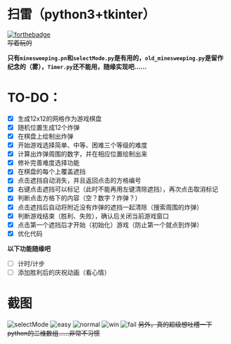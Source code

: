 # 扫雷（python3+tkinter）
[![forthebadge](https://forthebadge.com/images/badges/made-with-python.svg)](https://forthebadge.com)  
~~写着玩的~~

**只有`minesweeping.pn`和`selectMode.py`是有用的，`old_minesweeping.py`是留作纪念的（雾），`Timer.py`还不能用，随缘实现吧……**
# TO-DO：
+ [x] 生成12x12的网格作为游戏棋盘
+ [x] 随机位置生成12个炸弹
+ [x] 在棋盘上绘制出炸弹
+ [x] 开始游戏选择简单、中等、困难三个等级的难度
+ [x] 计算出炸弹周围的数字，并在相应位置绘制出来
+ [x] 修补完善难度选择功能
+ [x] 在棋盘的每个上覆盖遮挡
+ [x] 点击遮挡自动消失，并且返回点击的方格编号
+ [x] 右键点击遮挡可以标记（此时不能再用左键清除遮挡），再次点击取消标记
+ [x] 判断点击方格下的内容（空？数字？炸弹？）
+ [x] 点击遮挡后自动将附近没有炸弹的遮挡一起清除（搜索周围的炸弹）
+ [x] 判断游戏结束（胜利、失败），确认后关闭当前游戏窗口
+ [x] 点击第一个遮挡后才开始（初始化）游戏（防止第一个就点到炸弹）
+ [x] 优化代码

**以下功能随缘吧**
+ [ ] 计时/计步
+ [ ] 添加胜利后的庆祝动画（看心情）
# 截图
![selectMode](https://i.loli.net/2018/07/25/5b5873194b460.png)
![easy](https://i.loli.net/2018/07/25/5b5872e835060.png)
![normal](https://i.loli.net/2018/07/25/5b58736499ae3.png)
![win](https://i.loli.net/2018/07/25/5b58732dc6ab9.png)
![fail](https://i.loli.net/2018/07/25/5b587348ef813.png)
~~另外，真的超级想吐槽一下python的二维数组……非常不习惯~~